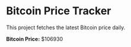 # Bitcoin Price Tracker

This project fetches the latest Bitcoin price daily.

**Bitcoin Price:** $106930
